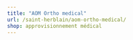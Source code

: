 ```yaml
---
title: "AOM Ortho medical"
url: /saint-herblain/aom-ortho-medical/
shop: approvisionnement médical
---
```

